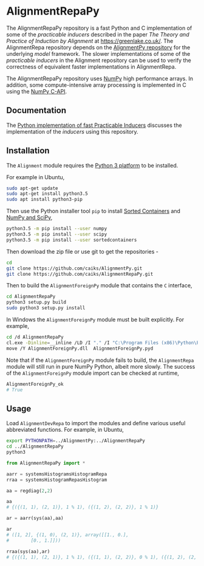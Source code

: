 # AlignmentRepaPy

The AlignmentRepaPy repository is a fast Python and C implementation of some of the *practicable inducers* described in the paper *The Theory and Practice of Induction by Alignment* at https://greenlake.co.uk/. The AlignmentRepa repository depends on the [AlignmentPy repository](https://github.com/caiks/AlignmentPy) for the underlying *model* framework. The slower implementations of some of the *practicable inducers* in the Alignment repository can be used to verify the correctness of equivalent faster implementations in AlignmentRepa.

The AlignmentRepaPy repository uses [NumPy](http://www.numpy.org/) high performance arrays. In addition, some compute-intensive array processing is implemented in C using the [NumPy C-API](https://docs.scipy.org/doc/numpy/user/c-info.html). 

## Documentation

The [Python implementation of fast Practicable Inducers](https://greenlake.co.uk/pages/inducer_python_impl_repa) discusses the implementation of the *inducers* using this repository. 

## Installation

The `Alignment` module requires the [Python 3 platform](https://www.python.org/downloads/) to be installed.

For example in Ubuntu,
```sh
sudo apt-get update
sudo apt-get install python3.5
sudo apt install python3-pip
```
Then use the Python installer tool `pip` to install [Sorted Containers](http://www.grantjenks.com/docs/sortedcontainers) and [NumPy and SciPy](https://www.scipy.org/), 
```sh
python3.5 -m pip install --user numpy
python3.5 -m pip install --user scipy
python3.5 -m pip install --user sortedcontainers
```
Then download the zip file or use git to get the repositories -
```sh
cd
git clone https://github.com/caiks/AlignmentPy.git
git clone https://github.com/caiks/AlignmentRepaPy.git
```
Then to build the `AlignmentForeignPy` module that contains the `C` interface,
```sh
cd AlignmentRepaPy
python3 setup.py build
sudo python3 setup.py install
```
In Windows the `AlignmentForeignPy` module must be built explicitly. For example,
```sh
cd /d AlignmentRepaPy
cl.exe -Dinline=__inline /LD /I "." /I "C:\Program Files (x86)\Python\Python37-32\include" /I "C:\Program Files (x86)\Python\Python37-32\Lib\site-packages\numpy\core\include" AlignmentForeignPy.c "C:\Program Files (x86)\Python\Python37-32\libs\python37.lib"
move /Y AlignmentForeignPy.dll  AlignmentForeignPy.pyd
```
Note that if the `AlignmentForeignPy` module fails to build, the `AlignmentRepa` module will still run in pure NumPy Python, albeit more slowly. The success of the `AlignmentForeignPy` module import can be checked at runtime,
```py
AlignmentForeignPy_ok
# True
```

## Usage

Load `AlignmentDevRepa` to import the modules and define various useful abbreviated functions. For example, in Ubuntu,
```sh
export PYTHONPATH=../AlignmentPy:../AlignmentRepaPy
cd ../AlignmentRepaPy
python3
```
```py
from AlignmentRepaPy import *

aarr = systemsHistogramsHistogramRepa
rraa = systemsHistogramRepasHistogram

aa = regdiag(2,2)

aa
# {({(1, 1), (2, 1)}, 1 % 1), ({(1, 2), (2, 2)}, 1 % 1)}

ar = aarr(sys(aa),aa)

ar
# ([1, 2], {(1, 0), (2, 1)}, array([[1., 0.],
#        [0., 1.]]))

rraa(sys(aa),ar)
# {({(1, 1), (2, 1)}, 1 % 1), ({(1, 1), (2, 2)}, 0 % 1), ({(1, 2), (2, 1)}, 0 % 1), ({(1, 2), (2, 2)}, 1 % 1)}
```



